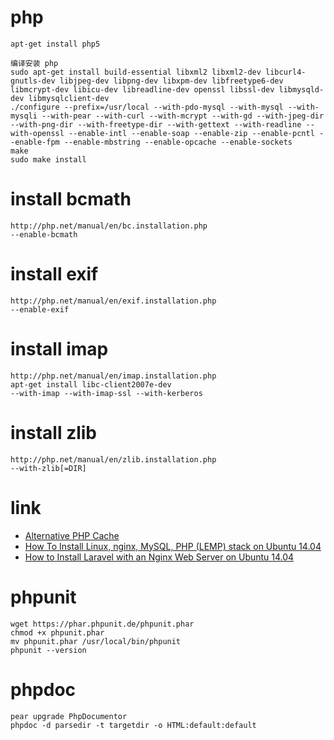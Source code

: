 # php
```shell
apt-get install php5

编译安装 php
sudo apt-get install build-essential libxml2 libxml2-dev libcurl4-gnutls-dev libjpeg-dev libpng-dev libxpm-dev libfreetype6-dev libmcrypt-dev libicu-dev libreadline-dev openssl libssl-dev libmysqld-dev libmysqlclient-dev
./configure --prefix=/usr/local --with-pdo-mysql --with-mysql --with-mysqli --with-pear --with-curl --with-mcrypt --with-gd --with-jpeg-dir --with-png-dir --with-freetype-dir --with-gettext --with-readline --with-openssl --enable-intl --enable-soap --enable-zip --enable-pcntl --enable-fpm --enable-mbstring --enable-opcache --enable-sockets
make
sudo make install
```

# install bcmath
```shell
http://php.net/manual/en/bc.installation.php
--enable-bcmath
```

# install exif
```shell
http://php.net/manual/en/exif.installation.php
--enable-exif
```

# install imap
```shell
http://php.net/manual/en/imap.installation.php
apt-get install libc-client2007e-dev
--with-imap --with-imap-ssl --with-kerberos
```

# install zlib
```shell
http://php.net/manual/en/zlib.installation.php
--with-zlib[=DIR]
```

# link
- [Alternative PHP Cache](http://php.net/manual/en/book.apc.php)
- [How To Install Linux, nginx, MySQL, PHP (LEMP) stack on Ubuntu 14.04](https://www.digitalocean.com/community/tutorials/how-to-install-linux-nginx-mysql-php-lemp-stack-on-ubuntu-14-04)
- [How to Install Laravel with an Nginx Web Server on Ubuntu 14.04](https://www.digitalocean.com/community/tutorials/how-to-install-laravel-with-an-nginx-web-server-on-ubuntu-14-04)

# phpunit
```shell
wget https://phar.phpunit.de/phpunit.phar
chmod +x phpunit.phar
mv phpunit.phar /usr/local/bin/phpunit
phpunit --version
```

# phpdoc
```shell
pear upgrade PhpDocumentor
phpdoc -d parsedir -t targetdir -o HTML:default:default
```

